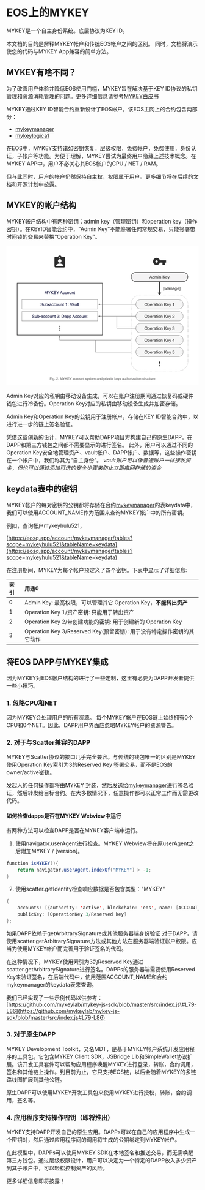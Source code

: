 # EOS上的MYKEY

MYKEY是一个自主身份系统。底层协议为KEY ID。

本文档的目的是解释MYKEY帐户和传统EOS帐户之间的区别。 同时，文档将演示使您的代码与MYKEY App兼容的简单方法。

## MYKEY有啥不同？ <a id="mykey&#x6709;&#x5565;&#x4E0D;&#x540C;&#xFF1F;"></a>

为了改善用户体验并降低EOS使用门槛，MYKEY旨在解决基于KEY ID协议的私钥管理和资源消耗管理的问题。更多详细信息请参考[MYKEY白皮书](mykey-whitepaper.md)

MYKEY通过KEY ID智能合约重新设计了EOS帐户，该EOS主网上的合约包含两部分：

* [mykeymanager](https://bloks.io/account/mykeymanager)
* [mykeylogica1](https://bloks.io/account/mykeylogica1)

在EOS中，MYKEY支持诸如密钥恢复，层级权限，免费帐户，免费使用，身份认证，子帐户等功能。为便于理解，MYKEY尝试为最终用户隐藏上述技术概念。在MYKEY APP中，用户不必关心其EOS帐户的CPU / NET / RAM。

但与此同时，用户的帐户仍然保持自主权，权限属于用户。更多细节将在后续的文档和开源计划中披露。

## MYKEY的帐户结构 <a id="mykey&#x5E10;&#x6237;&#x7ED3;&#x6784;"></a>

MYKEY帐户结构中有两种密钥：admin key（管理密钥）和operation key（操作密钥）。在KEYID智能合约中，“Admin Key”不能签署任何常规交易，只能签署带时间锁的交易来替换“Operation Key”。

![](../.gitbook/assets/account_model%20%281%29.png)

Admin Key对应的私钥由移动设备生成，可以在账户注册期间通过恢复码或硬件钱包进行冷备份。Operation Key对应的私钥由移动设备生成并加密存储。

Admin Key和Operation Key的公钥用于注册帐户，存储在KEY ID智能合约中，以进行进一步的链上签名验证。

凭借这些创新的设计，MYKEY可以帮助DAPP项目方构建自己的原生DAPP，在DAPP和第三方钱包之间都不需要显示的进行签名。 此外，用户可以通过不同的Operation Key安全地管理资产、vault帐户、DAPP帐户、数据等，这些操作密钥在一个帐户中，我们称其为“自主身份”。 _vault账户可以像普通账户一样接收资金，但也可以通过添加可选的安全步骤来防止立即撤回存储的资金_

## keydata表中的密钥 <a id="keydata&#x8868;&#x4E2D;&#x7684;&#x5BC6;&#x94A5;"></a>

MYKEY帐户的每对密钥的公钥都将存储在合约[mykeymanager](https://bloks.io/account/mykeymanager)的表keydata中，我们可以使用ACCOUNT\_NAME作为范围来查询MYKEY帐户中的所有密钥。

例如，查询帐户mykeyhulu521，

[https://eosq.app/account/mykeymanager/tables?scope=mykeyhulu521&tableName=keydata](https://eosq.app/account/mykeymanager/tables?scope=mykeyhulu521&tableName=keydata)

在注册期间，MYKEY为每个帐户预定义了四个密钥。下表中显示了详细信息:

| 索引 | 用途0 |
| :--- | :--- |
| 0 | Admin Key: 最高权限，可以管理其它 Operation Key，**不能转出资产** |
| 1 | Operation Key 1/资产密钥: 只能用于转出资产 |
| 2 | Operation Key 2/带创建功能的密钥: 用于创建新的 Operation Key |
| 3 | Operation Key 3/Reserved Key\(预留密钥\): 用于没有特定操作密钥的其它动作 |

## 将EOS DAPP与MYKEY集成

因为MYKEY对EOS帐户结构的进行了一些定制，这里有必要为DAPP开发者提供一些小技巧。

### 1. 忽略CPU和NET

因为MYKEY会处理用户的所有资源。 每个MYKEY帐户在EOS链上始终拥有0个CPU和0个NET。因此，DAPP用户界面应忽略MYKEY帐户的资源警告。

### 2. 对于与Scatter兼容的DAPP

MYKEY与Scatter协议的接口几乎完全兼容。与传统的钱包唯一的区别是MYKEY使用Operation Key索引为3的Reserved Key 签署交易，而不是EOS的owner/active密钥。

发起人的任何操作都将由MYKEY 封装，然后发送给[mykeymanager](https://eosq.app/account/mykeymanager/tables?scope=mykeyhulu521&tableName=keydata)进行签名验证，然后转发给目标合约。在大多数情况下，任意操作都可以正常工作而无需更改代码。

#### 如何检查dapps是否在MYKEY Webview中运行 <a id="&#x5982;&#x4F55;&#x68C0;&#x67E5;dapps&#x662F;&#x5426;&#x5728;mykey-webview&#x4E2D;&#x8FD0;&#x884C;"></a>

有两种方法可以检查DAPP是否在MYKEY客户端中运行。

1. 使用navigator.userAgent进行检查。MYKEY Webview将在原userAgent之后附加MYKEY / \[version\]。

```java
function isMYKEY(){
    return navigator.userAgent.indexOf("MYKEY") > -1;
}
```

2. 使用scatter.getIdentity检查响应数据是否包含类型："MYKEY"

```java
{
    accounts: [{authority: 'active', blockchain: 'eos', name: [ACCOUNT_NAME], type: 'MYKEY'}],
    publicKey: [OperationKey 3/Reserved key]
};
```

如果DAPP依赖于getArbitrarySignature或其他服务器端身份验证 对于DAPP，请使用scatter.getArbitrarySignature方法或其他方法在服务器端验证帐户权限。应当为使用MYKEY帐户而完善用于验证签名的代码。

在这种情况下，MYKEY使用索引为3的Reserved Key通过scatter.getArbitrarySignature进行签名。DAPPs的服务器端需要使用Reserved Key来验证签名，在后端代码中，使用范围ACCOUNT\_NAME和合约mykeymanager的keydata表来查询。

我们已经实现了一些示例代码以供参考： [https://github.com/mykeylab/mykey-js-sdk/blob/master/src/index.js\#L79-L86](https://github.com/mykeylab/mykey-js-sdk/blob/master/src/index.js#L79-L86)

### 3. 对于原生DAPP <a id="3----&#x5BF9;&#x4E8E;&#x539F;&#x751F;dapp"></a>

MYKEY Development Toolkit，又名MDT，是基于MYKEY帐户系统开发应用程序的工具包。它包含MYKEY Client SDK，JSBridge Lib和SimpleWallet协议扩展。该开发工具套件可以帮助应用程序唤醒MYKEY进行登录，转账，合约调用，签名和其他链上操作。到目前为止，它只支持EOS链，以后会随着MYKEY的多链路线图扩展到其他公链。

原生DAPP可以使用MYKEY开发工具包来使用MYKEY进行授权，转账，合约调用，签名等。

### 4. 应用程序支持操作密钥（即将推出） <a id="4----&#x5E94;&#x7528;&#x7A0B;&#x5E8F;&#x652F;&#x6301;&#x64CD;&#x4F5C;&#x5BC6;&#x94A5;&#xFF08;&#x5373;&#x5C06;&#x63A8;&#x51FA;&#xFF09;"></a>

MYKEY支持DAPP开发自己的原生应用。DAPPs可以在自己的应用程序中生成一个密钥对，然后通过应用程序间的调用将生成的公钥绑定到MYKEY帐户。

在此模型中，DAPPs可以使用MYKEY SDK在本地签名和推送交易，而无需唤醒第三方钱包。通过层级权限设计，用户可以决定为一个特定的DAPP放入多少资产到其子账户中，可以轻松控制资产的风险。

更多详细信息即将披露！

